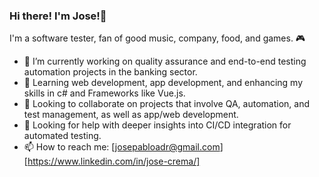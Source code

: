 ### Hi there! I'm Jose!👋
I'm a software tester, fan of good music, company, food, and games. 🎮

- 🔭 I’m currently working on quality assurance and end-to-end testing automation projects in the banking sector.
- 🌱 Learning web development, app development, and enhancing my skills in c# and Frameworks like Vue.js.
- 👯 Looking to collaborate on projects that involve QA, automation, and test management, as well as app/web development.
- 🤔 Looking for help with deeper insights into CI/CD integration for automated testing.
- 📫 How to reach me: [josepabloadr@gmail.com] [https://www.linkedin.com/in/jose-crema/]
